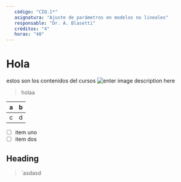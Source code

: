 ```yaml
---
   código: "CIQ.1*"
   asignatura: "Ajuste de parámetros en modelos no lineales"
   responsable: "Dr. A. Blasetti"
   créditos: "4"
   horas: "40"
---
```

# Hola
estos son los contenidos del cursos
![enter image description here](https://i1.wp.com/diariocronica.com.ar/wp-content/uploads/2018/11/borrador-autom%C3%A1tico-133.jpg?fit=1200,800&ssl=1)

> holaa

| a | b |
|---|---|
| c | d |


 - [ ] item uno 
 - [ ] item dos
## Heading

> `asdasd

<!--stackedit_data:
eyJoaXN0b3J5IjpbNzI1MjA1NDAxLDIwODg0Nzg2Nyw1NjQ1MT
E3MjMsMjU3OTQ3NDk5LC0xODU3MjI2NzUsLTg0ODg0NzI4LDE4
NzAwMDM5OCwxNjM0MzUwNDUyLDY1NTUxNjI2MV19
-->